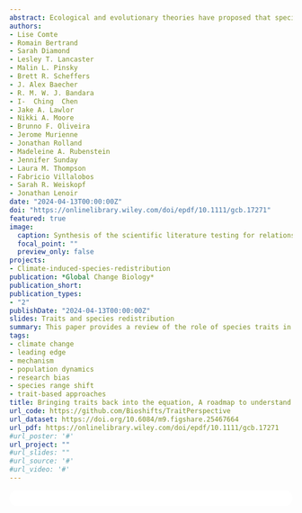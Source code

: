 ```yaml
---
abstract: Ecological and evolutionary theories have proposed that species traits should be important in mediating species responses to contemporary climate change; yet, empirical evidence has so far provided mixed evidence for the role of behavioral, life history, or ecological characteristics in facilitating or hindering species range shifts. As such, the utility of trait-based approaches to predict species redistribution under climate change has been called into question. We develop the perspective, supported by evidence, that trait variation, if used carefully can have high potential utility, but that past analyses have in many cases failed to identify an explanatory value for traits by not fully embracing the complexity of species range shifts. First, we discuss the relevant theory linking species traits to range shift processes at the leading (expansion) and trailing (contraction) edges of species distributions and highlight the need to clarify the mechanistic basis of trait-based approaches. Second, we provide a brief overview of range shift–trait studies and identify new opportunities for trait integration that consider range-specific processes and   intraspecific variability. Third, we explore the circumstances under which environmental and biotic context dependencies are likely to affect our ability to identify the contribution of species traits to range shift processes. Finally, we propose that revealing the role of traits in shaping species redistribution may likely require accounting for methodological variation arising from the range shift estimation process as well as addressing existing functional, geographical, and phylogenetic biases. We provide a series of considerations for more effectively integrating traits as well as extrinsic and methodological factors into species redistribution research. Together, these analytical approaches promise stronger mechanistic and predictive understanding that can help society mitigate and adapt to the effects of climate change on biodiversity.
authors:
- Lise Comte
- Romain Bertrand
- Sarah Diamond
- Lesley T. Lancaster
- Malin L. Pinsky
- Brett R. Scheffers
- J. Alex Baecher
- R. M. W. J. Bandara
- I-  Ching  Chen
- Jake A. Lawlor
- Nikki A. Moore
- Brunno F. Oliveira
- Jerome Murienne
- Jonathan Rolland
- Madeleine A. Rubenstein
- Jennifer Sunday
- Laura M. Thompson
- Fabricio Villalobos
- Sarah R. Weiskopf
- Jonathan Lenoir
date: "2024-04-13T00:00:00Z"
doi: "https://onlinelibrary.wiley.com/doi/epdf/10.1111/gcb.17271"
featured: true
image:
  caption: Synthesis of the scientific literature testing for relationships between traits and range shifts.
  focal_point: ""
  preview_only: false
projects:
- Climate-induced-species-redistribution
publication: *Global Change Biology*
publication_short:
publication_types:
- "2"
publishDate: "2024-04-13T00:00:00Z"
slides: Traits and species redistribution
summary: This paper provides a review of the role of species traits in determining the outcomes of climate-induced range shifts. 
tags:
- climate change
- leading edge
- mechanism
- population dynamics
- research bias
- species range shift
- trait-based approaches  
title: Bringing traits back into the equation, A roadmap to understand species redistribution
url_code: https://github.com/Bioshifts/TraitPerspective
url_dataset: https://doi.org/10.6084/m9.figshare.25467664
url_pdf: https://onlinelibrary.wiley.com/doi/epdf/10.1111/gcb.17271
#url_poster: '#'
url_project: ""
#url_slides: ""
#url_source: '#'
#url_video: '#'
---
```



<html>
  <style>
    section {
        background: white;
        color: black;
        border-radius: 1em;
        padding: 1em;
        left: 50% }
    #inner {
        display: inline-block;
        display: flex;
        align-items: center;
        justify-content: center }
  </style>
  <section>
    <div id="inner">
      <script type='text/javascript' src='https://d1bxh8uas1mnw7.cloudfront.net/assets/embed.js'></script>
        <span style="float:left"; 
          class="__dimensions_badge_embed__" 
          data-doi="10.1111/gcb.17271" 
          data-hide-zero-citations="true" 
          data-legend="always">
        </span>
      <script async src="https://badge.dimensions.ai/badge.js" charset="utf-8"></script>
        <div  style="float:right"; 
          data-link-target="_blank" 
          data-badge-details="right" 
          data-badge-type="medium-donut"
          data-doi="10.1111/gcb.17271"   
          data-condensed="true" 
          data-hide-no-mentions="true" 
          class="altmetric-embed">
        </div>
  </section>
